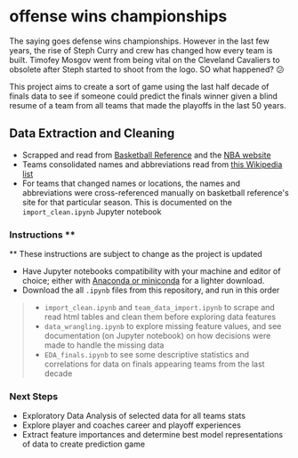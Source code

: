 # offense wins championships

The saying goes defense wins championships. However in the last few years, the rise of Steph Curry and crew has changed how every team is built. Timofey Mosgov went from being vital on the Cleveland Cavaliers to obsolete after Steph started to shoot from the logo. SO what happened? :confused:

This project aims to create a sort of game using the last half decade of finals data to see if someone could predict the finals winner given a blind resume of a team from all teams that made the playoffs in the last 50 years.

## Data Extraction and Cleaning

- Scrapped and read from [Basketball Reference](https://www.basketball-reference.com/) and the [NBA website](https://stats.nba.com/teams)
- Teams consolidated names and abbreviations read from [this Wikipedia list](https://en.wikipedia.org/wiki/wikipedia:WikiProject_National_Basketball_Association/National_Basketball_Association_team_abbreviations)
- For teams that changed names or locations, the names and abbreviations were cross-referenced manually on basketball reference's site for that particular season. This is documented on the `import_clean.ipynb` Jupyter notebook

### Instructions **

** These instructions are subject to change as the project is updated

- Have Jupyter notebooks compatibility with your machine and editor of choice; either with [Anaconda or miniconda](https://docs.conda.io/projects/conda/en/latest/user-guide/install/download.html) for a lighter download.
- Download the all `.ipynb` files from this repository, and run in this order

> - `import_clean.ipynb` and `team_data_import.ipynb` to scrape and read html tables and clean them before exploring data features
> - `data_wrangling.ipynb` to explore missing feature values, and see documentation (on Jupyter notebook) on how decisions were made to handle the missing data
> - `EDA_finals.ipynb` to see some descriptive statistics and correlations for data on finals appearing teams from the last decade

### Next Steps

- Exploratory Data Analysis of selected data for all teams stats
- Explore player and coaches career and playoff experiences
- Extract feature importances and determine best model representations of data to create prediction game
